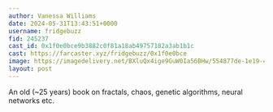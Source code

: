 ```yaml
---
author: Vanessa Williams
date: 2024-05-31T13:43:51+0000
username: fridgebuzz
fid: 245237
cast_id: 0x1f0e0bce9b3882c0f81a18ab49757182a3ab1b1c
cast: https://farcaster.xyz/fridgebuzz/0x1f0e0bce
image: https://imagedelivery.net/BXluQx4ige9GuW0Ia56BHw/554877de-1e19-40f3-6039-189c4993fe00/original
layout: post
---
```


An old (~25 years) book on fractals, chaos, genetic algorithms, neural networks etc.

<img src='https://imagedelivery.net/BXluQx4ige9GuW0Ia56BHw/554877de-1e19-40f3-6039-189c4993fe00/original' alt='' referrerpolicy='no-referrer'/>
